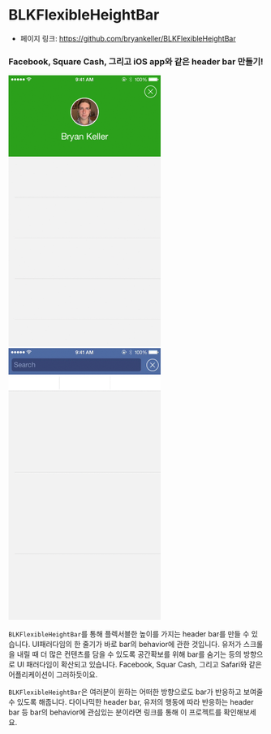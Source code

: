 # BLKFlexibleHeightBar

- 페이지 링크: https://github.com/bryankeller/BLKFlexibleHeightBar

### Facebook, Square Cash, 그리고 iOS app와 같은 header bar 만들기!
<img src="../img/007-20-01.gif" alt="Square Cash Style Bar" width="300"/> 
<img src="../img/007-20-02.gif" alt="Square Cash Style Bar" width="300"/>

`BLKFlexibleHeightBar`를 통해 플렉서블한 높이를 가지는 header bar를 만들 수 있습니다. UI패러다임의 한 줄기가 바로 bar의 behavior에 관한 것입니다. 유저가 스크롤을 내릴 때 더 많은 컨텐츠를 담을 수 있도록 공간확보를 위해 bar를 숨기는 등의 방향으로 UI 패러다임이 확산되고 있습니다. Facebook, Squar Cash, 그리고 Safari와 같은 어플리케이션이 그러하듯이요.

`BLKFlexibleHeightBar`은 여러분이 원하는 어떠한 방향으로도 bar가 반응하고 보여줄 수 있도록 해줍니다.
다이나믹한 header bar, 유저의 행동에 따라 반응하는 header bar 등 bar의 behavior에 관심있는 분이라면 링크를 통해 이 프로젝트를 확인해보세요.
